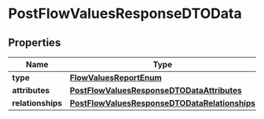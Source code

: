 
# PostFlowValuesResponseDTOData

## Properties
| Name | Type | Description | Notes |
| ------------ | ------------- | ------------- | ------------- |
| **type** | [**FlowValuesReportEnum**](FlowValuesReportEnum.md) |  |  |
| **attributes** | [**PostFlowValuesResponseDTODataAttributes**](PostFlowValuesResponseDTODataAttributes.md) |  |  |
| **relationships** | [**PostFlowValuesResponseDTODataRelationships**](PostFlowValuesResponseDTODataRelationships.md) |  |  [optional] |



